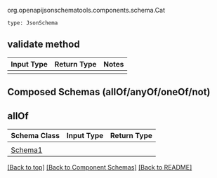 org.openapijsonschematools.components.schema.Cat
```
type: JsonSchema
```

## validate method
Input Type | Return Type | Notes
------------ | ------------- | -------------
 |  |

## Composed Schemas (allOf/anyOf/oneOf/not)
## allOf
Schema Class | Input Type | Return Type
------------ | ---------- | -----------
 |  | 
[Schema1](#) |  | 


[[Back to top]](#top) [[Back to Component Schemas]](../../../README.md#Component-Schemas) [[Back to README]](../../../README.md)
